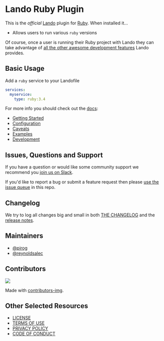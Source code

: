 # Lando Ruby Plugin

This is the _official_ [Lando](https://lando.dev) plugin for [Ruby](https://www.ruby-lang.org/en/). When installed it...

* Allows users to run various `ruby` versions

Of course, once a user is running their Ruby project with Lando they can take advantage of [all the other awesome development features](https://docs.lando.dev) Lando provides.

## Basic Usage

Add a `ruby` service to your Landofile

```yaml
services:
  myservice:
    type: ruby:3.4
```

For more info you should check out the [docs](https://docs.lando.dev/ruby):

* [Getting Started](https://docs.lando.dev/ruby/)
* [Configuration](https://docs.lando.dev/ruby/config.html)
* [Caveats](https://docs.lando.dev/ruby/caveats.html)
* [Examples](https://github.com/lando/ruby/tree/main/examples)
* [Development](https://docs.lando.dev/ruby/development.html)

## Issues, Questions and Support

If you have a question or would like some community support we recommend you [join us on Slack](https://launchpass.com/devwithlando).

If you'd like to report a bug or submit a feature request then please [use the issue queue](https://github.com/lando/ruby/issues/new/choose) in this repo.

## Changelog

We try to log all changes big and small in both [THE CHANGELOG](https://github.com/lando/ruby/blob/main/CHANGELOG.md) and the [release notes](https://github.com/lando/ruby/releases).


## Maintainers

* [@pirog](https://github.com/pirog)
* [@reynoldsalec](https://github.com/reynoldsalec)

## Contributors

<a href="https://github.com/lando/ruby/graphs/contributors">
  <img src="https://contrib.rocks/image?repo=lando/ruby" />
</a>

Made with [contributors-img](https://contrib.rocks).

## Other Selected Resources

* [LICENSE](/LICENSE)
* [TERMS OF USE](https://docs.lando.dev/terms)
* [PRIVACY POLICY](https://docs.lando.dev/privacy)
* [CODE OF CONDUCT](https://docs.lando.dev/coc)

